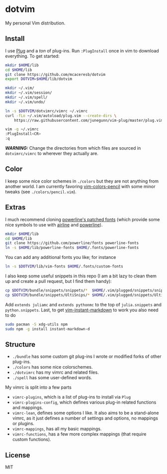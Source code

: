 dotvim
======

My personal Vim distribution.

## Install

I use [Plug](https://github.com/junegunn/vim-plug) and a *ton* of plug-ins. Run `:PlugInstall` once in vim to download everything. To get started:

```bash
mkdir $HOME/lib
cd $HOME/lib
git clone https://github.com/mcaceresb/dotvim
export DOTVIM=$HOME/lib/dotvim

mkdir ~/.vim/
mkdir ~/.vim/session/
mkdir ~/.vim/spell/
mkdir ~/.vim/undo/

ln -s $DOTVIM/dotvimrc/vimrc ~/.vimrc
curl -fLo ~/.vim/autoload/plug.vim --create-dirs \
    https://raw.githubusercontent.com/junegunn/vim-plug/master/plug.vim

vim -g ~/.vimrc
:PlugInstall<CR>
:q
```

_**WARNING:**_ Change the directories from which files are sourced in `dotvimrc/vimrc` to wherever they actually are.

## Color

I keep some nice color schemes in `./colors` but they are not anything from another world. I am currently favoring [vim-colors-pencil](http://github.com/reedes/vim-colors-pencil) with some minor tweaks (see `./colors/pencil.vim`).

## Extras

I much recommend cloning [powerline's patched fonts](https://github.com/powerline/fonts/) (which provide some nice symbols to use with [airline](http://github.com/vim-airline/vim-airline) and [powerline](https://github.com/powerline/powerline)).

```bash
mkdir $HOME/lib
cd $HOME/lib
git clone https://github.com/powerline/fonts powerline-fonts
ln -s $HOME/lib/powerline-fonts $HOME/.fonts/powerline-fonts
```

You can add any additional fonts you like; for instance
```bash
ln -s $DOTVIM/lib/vim-fonts $HOME/.fonts/custom-fonts
```

I also keep some useful snippets in this repo (I am a bit lazy to clean them up and create a pull request, but I find them handy):

```bash
cp $DOTVIM/bundle/snippets/snippets/*  $HOME/.vim/plugged/snippets/snippets/  -sf
cp $DOTVIM/bundle/snippets/UltiSnips/* $HOME/.vim/plugged/snippets/UltiSnips/ -sf
```

Add `extends juliamc` and `extends pythonmc` to the top of `julia.snippets` and `python.snippets`. Last, to get [vim-instant-markdown](https://github.com/suan/vim-instant-markdown/issues) to work you also need to do
```bash
sudo pacman -S xdg-utils npm
sudo npm -g install instant-markdown-d
```

## Structure

* `./bundle` has some custom git plug-ins I wrote or modified forks of other plug-ins.
* `./colors` has some nice colorschemes.
* `./dotvimrc` has my vimrc and related files.
* `./spell` has some user-defined words.

My vimrc is split into a few parts

* `vimrc-plugins`, which is a list of plug-ins to install via `Plug`
* `vimrc-plugins-config`, which defines various plug-in related functions and mappings.
* `vimrc-lean`, defines some options I like. It also aims to be a stand-alone vimrc, as it just defines a number of settings and options, no mappings or plugins.
* `vimrc-mappings`, has all my basic mappings.
* `vimrc-functions`, has a few more complex mappings (that require custom functions).

## License

MIT
